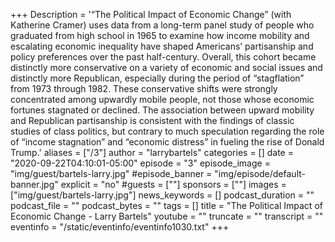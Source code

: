 +++
Description = '“The Political Impact of Economic Change” (with Katherine Cramer) uses data from a long-term panel study of people who graduated from high school in 1965 to examine how income mobility and escalating economic inequality have shaped Americans’ partisanship and policy preferences over the past half-century. Overall, this cohort became distinctly more conservative on a variety of economic and social issues and distinctly more Republican, especially during the period of “stagflation” from 1973 through 1982. These conservative shifts were strongly concentrated among upwardly mobile people, not those whose economic fortunes stagnated or declined. The association between upward mobility and Republican partisanship is consistent with the findings of classic studies of class politics, but contrary to much speculation regarding the role of “income stagnation” and “economic distress” in fueling the rise of Donald Trump.'
aliases = ["/3"]
author = "larrybartels"
categories = []
date = "2020-09-22T04:10:01-05:00"
episode = "3"
episode_image = "img/guest/bartels-larry.jpg"
#episode_banner = "img/episode/default-banner.jpg"
explicit = "no"
#guests = [""]
sponsors = [""]
images = ["img/guest/bartels-larry.jpg"]
news_keywords = []
podcast_duration = ""
podcast_file = ""
podcast_bytes = ""
tags = []
title = "The Political Impact of Economic Change - Larry Bartels"
youtube = ""
truncate = ""
transcript = ""
eventinfo = "/static/eventinfo/eventinfo1030.txt"
+++
